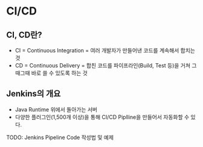 # CI/CD
## CI, CD란?
- CI = Continuous Integration = 여러 개발자가 만들어낸 코드를 계속해서 합치는 것
- CD = Continuous Delivery = 합친 코드를 파이프라인(Build, Test 등)을 거쳐 그때그때 바로 쓸 수 있도록 하는 것

## Jenkins의 개요
- Java Runtime 위에서 돌아가는 서버
- 다양한 플러그인(1,500개 이상)을 통해 CI/CD Piplline을 만들어서 자동화할 수 있다.

TODO: Jenkins Pipeline Code 작성법 및 예제
